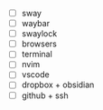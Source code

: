 - [ ] sway
- [ ] waybar
- [ ] swaylock
- [ ] browsers
- [ ] terminal
- [ ] nvim
- [ ] vscode
- [ ] dropbox + obsidian
- [ ] github + ssh
